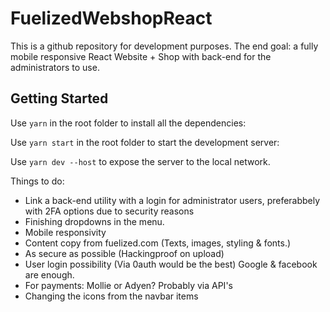 # FuelizedWebshopReact
This is a github repository for development purposes.
The end goal: a fully mobile responsive React Website + Shop with back-end for the administrators to use.

## Getting Started

Use ```yarn``` in the root folder to install all the dependencies:

Use ```yarn start``` in the root folder to start the development server:

Use ```yarn dev --host``` to expose the server to the local network.


Things to do: 
- Link a back-end utility with a login for administrator users, preferabbely with 2FA options due to security reasons
- Finishing dropdowns in the menu.
- Mobile responsivity
- Content copy from fuelized.com (Texts, images, styling & fonts.)
- As secure as possible (Hackingproof on upload)
- User login possibility (Via 0auth would be the best) Google & facebook are enough.
- For payments: Mollie or Adyen? Probably via API's
- Changing the icons from the navbar items
